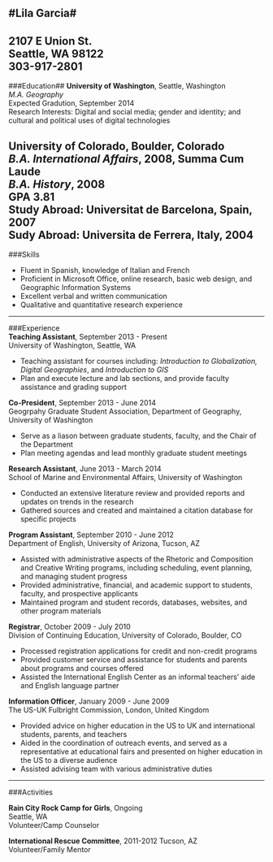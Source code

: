 #Lila Garcia#
--------------
2107 E Union St.  
Seattle, WA 98122  
303-917-2801  
---------------
###Education##
**University of Washington**, Seattle, Washington  
_M.A. Geography_  
Expected Gradution, September 2014  
Research Interests: Digital and social media; gender and identity; and cultural and political uses of digital technologies  

**University of Colorado**, Boulder, Colorado  
_B.A. International Affairs_, 2008, Summa Cum Laude   
_B.A. History_, 2008  
GPA 3.81  
Study Abroad: Universitat de Barcelona, Spain, 2007  
Sudy Abroad: Universita de Ferrera, Italy, 2004
--------------------
###Skills
+ Fluent in Spanish, knowledge of Italian and French  
+ Proficient in Microsoft Office, online research, basic web design, and Geographic Information Systems  
+ Excellent verbal and written communication  
+ Qualitative and quantitative research experience  
---------------------
###Experience  
**Teaching Assistant**, September 2013 - Present  
University of Washington, Seattle, WA  

+ Teaching assistant for courses including: _Introduction to Globalization, Digital Geographies_, and _Introduction to GIS_  
+ Plan and execute lecture and lab sections, and provide faculty assistance and grading support  

**Co-President**, September 2013 - June 2014  
Geogrpahy Graduate Student Association, Department of Geography, University of Washington  

+ Serve as a liason between graduate students, faculty, and the Chair of the Department  
+ Plan meeting agendas and lead monthly graduate student meetings  

**Research Assistant**, June 2013 - March 2014  
School of Marine and Environmental Affairs, University of Washington  

+ Conducted an extensive literature review and provided reports and updates on trends in the research
+ Gathered sources and created and maintained a citation database for specific projects   

**Program Assistant**, September 2010 - June 2012  
Department of English, University of Arizona, Tucson, AZ  

+ Assisted with administrative aspects of the Rhetoric and Composition and Creative Writing programs, including scheduling, event planning, and managing student progress  
+ Provided administrative, financial, and academic support to students, faculty, and prospective applicants  
+ Maintained program and student records, databases, websites, and other program materials  

**Registrar**, October 2009 - July 2010    
Division of Continuing Education, University of Colorado, Boulder, CO

+ Processed registration applications for credit and non-credit programs  
+ Provided customer service and assistance for students and parents about programs and courses offered  
+ Assisted the International English Center as an informal teachers’ aide and English language partner  

**Information Officer**, January 2009 - June 2009  
The US-UK Fulbright Commission, London, United Kingdom  

+ Provided advice on higher education in the US to UK and international students, parents, and teachers  
+ Aided in the coordination of outreach events, and served as a representative at educational fairs and presented on higher education in the US to a diverse audience  
+ Assisted advising team with various administrative duties   
-----------------------
###Activities  

**Rain City Rock Camp for Girls**, Ongoing  
Seattle, WA  
Volunteer/Camp Counselor   

**International Rescue Committee**, 2011-2012
Tucson, AZ  
Volunteer/Family Mentor  








